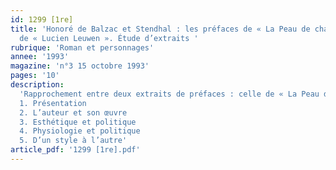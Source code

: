 ```yaml
---
id: 1299 [1re]
title: 'Honoré de Balzac et Stendhal : les préfaces de « La Peau de chagrin » et
  de « Lucien Leuwen ». Étude d’extraits '
rubrique: 'Roman et personnages'
annee: '1993'
magazine: 'n°3 15 octobre 1993'
pages: '10'
description: 
  'Rapprochement entre deux extraits de préfaces : celle de « La Peau de chagrin », de Balzac et celle de « Lucien Leuwen », de Stendhal…
  1. Présentation
  2. L’auteur et son œuvre
  3. Esthétique et politique
  4. Physiologie et politique
  5. D’un style à l’autre'
article_pdf: '1299 [1re].pdf'
---
```

